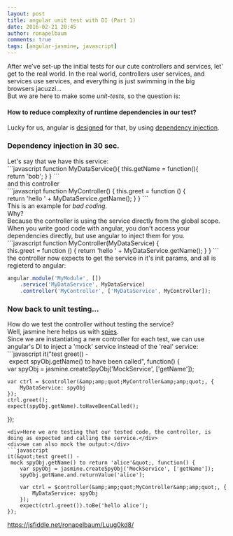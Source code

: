 ```yaml
---
layout: post
title: angular unit test with DI (Part 1)
date: 2016-02-21 20:45
author: ronapelbaum
comments: true
tags: [angular-jasmine, javascript]
---
```

<div>After we've set-up the initial tests for our cute controllers and services, let' get to the real world. In the real world, controllers user services, and services use services, and everything is just swimming in the big browsers jacuzzi...</div>
<div></div>
<div>But we are here to make some <i>unit-tests</i>, so the question is:</div>
<h4>How to reduce complexity of runtime dependencies in our test?</h4>
<div>Lucky for us, angular is <a href="https://docs.angularjs.org/guide/unit-testing">designed</a> for that, by using <a href="https://docs.angularjs.org/guide/di">dependency injection</a>.</div>
<div></div>
<h3><strong>Dependency injection in 30 sec.</strong></h3>
<div>Let's say that we have this service:</div>
<div></div>
```javascript
function MyDataService(){
    this.getName = function(){
        return 'bob';
    }
}
```
<div>and this controller</div>
```javascript
function MyController() {
    this.greet = function () {
        return 'hello ' + MyDataService.getName();
    }
}
```
<div>This is an example for <i>bad coding</i>.</div>
<div>Why?</div>
<div>Because the controller is using the service directly from the global scope.</div>
<div>When you write good code with angular, you don't access your dependencies directly, but use angular to inject them for you.</div>
```javascript
function MyController(MyDataService) {
    this.greet = function () {
        return 'hello ' + MyDataService.getName();
    }
}
```
<div>the controller now expects to get the service in it's init params, and all is regieterd to angular:</div>
<div>

```javascript
angular.module('MyModule', [])
    .service('MyDataService', MyDataService)
    .controller('MyController', ['MyDataService', MyController]);
```
<h3>Now back to unit testing...</h3>
<div>How do we test the controller without testing the service?</div>
<div></div>
<div>Well, jasmine here helps us with <a href="http://jasmine.github.io/2.0/introduction.html#section-Spies">spies</a>.</div>
<div>Since we are instantiating a new controller for each test, we can use angular's DI to inject a 'mock' service instead of the 'real' service:</div>
```javascript
it(&quot;test greet() - expect spyObj.getName() to have been called&quot;, function() {
    var spyObj = jasmine.createSpyObj('MockService', ['getName']);

    var ctrl = $controller(&amp;amp;quot;MyController&amp;amp;quot;, {
        MyDataService: spyObj
    });
    ctrl.greet();
    expect(spyObj.getName).toHaveBeenCalled();
});
```
<div>Here we are testing that our tested code, the controller, is doing as expected and calling the service.</div>
<div>we can also mock the output:</div>
```javascript
it(&quot;test greet() - mock spyObj.getName() to return 'alice'&quot;, function() {
    var spyObj = jasmine.createSpyObj('MockService', ['getName']);
    spyObj.getName.and.returnValue('alice');

    var ctrl = $controller(&amp;amp;quot;MyController&amp;amp;quot;, {
        MyDataService: spyObj
    });
    expect(ctrl.greet()).toBe('hello alice');
});
```
<div><a href="https://jsfiddle.net/ronapelbaum/Luug0kd8/">https://jsfiddle.net/ronapelbaum/Luug0kd8/</a></div>
</div>
